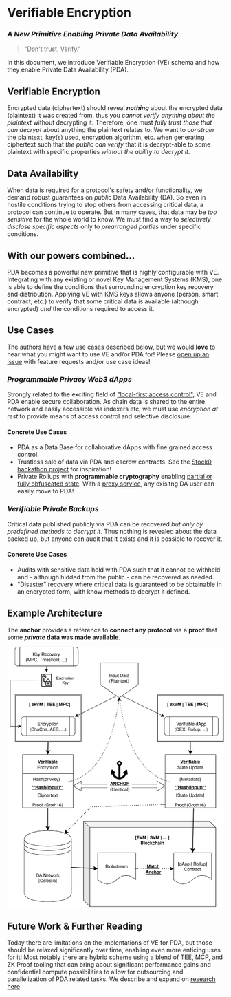 # Verifiable Encryption

### _A New Primitive Enabling Private Data Availability_

> "Don't trust. Verify."

In this document, we introduce Verifiable Encryption (VE) schema and how they enable Private Data Availability (PDA).

## Verifiable Encryption

Encrypted data (ciphertext) should reveal **_nothing_** about the encrypted data (plaintext) it was created from, thus you _cannot verify anything about the plaintext_ without decrypting it.
Therefore, one must _fully trust those that can decrypt_ about anything the plaintext relates to.
We want to _constrain_ the plaintext, key(s) used, encryption algorithm, etc. when generating ciphertext such that _the public can verify_ that it is decrypt-able to some plaintext with specific properties _without the ability to decrypt it_.

## Data Availability

When data is required for a protocol's safety and/or functionality, we demand robust guarantees on _public_ Data Availability (DA).
So even in hostile conditions trying to stop others from accessing critical data, a protocol can continue to operate.
But in many cases, that data may be _too sensitive_ for the whole world to know.
We must find a way to _selectively disclose specific aspects_ only to _prearranged parties_ under specific conditions.

## With our powers combined...

PDA becomes a powerful new primitive that is highly configurable with VE.
Integrating with any existing or novel Key Management Systems (KMS), one is able to define the conditions that surrounding encryption key recovery and distribution.
Applying VE with KMS keys allows anyone (person, smart contract, etc.) to verify that some critical data is available (although encrypted) _and_ the conditions required to access it.

## Use Cases

The authors have a few use cases described below, but we would **love** to hear what you might want to use VE and/or PDA for!
Please [open up an issue](https://github.com/celestiaorg/pda-proxy/issues) with feature requests and/or use case ideas!

### _Programmable Privacy Web3 dApps_

Strongly related to the exciting field of ["local-first access control"](https://www.inkandswitch.com/keyhive/notebook/), VE and PDA enable secure collaboration.
As chain data is shared to the entire network and easily accessible via indexers etc, we must use _encryption at rest_ to provide means of access control and selective disclosure.

#### Concrete Use Cases

- PDA as a Data Base for collaborative dApps with fine grained access control.
- Trustless sale of data via PDA and escrow contracts.
  See the [Stock0 hackathon project](https://dorahacks.io/buidl/14098) for inspiration!
- Private Rollups with **programmable cryptography** enabling [partial or fully obfuscated state](https://0xparc.org/blog/programmable-cryptography-1).
  With a [proxy service](../README.md), any exisitng DA user can easily move to PDA!

### _Verifiable Private Backups_

Critical data published publicly via PDA can be recovered _but only by predefined methods to decrypt it_.
Thus nothing is revealed about the data backed up, but anyone can audit that it exists and it is possible to recover it.

#### Concrete Use Cases

- Audits with sensitive data held with PDA such that it cannot be withheld and - although hidded from the public - can be recovered as needed.
- "Disaster" recovery where critical data is guaranteed to be obtainable in an encrypted form, with know methods to decrypt it defined.

## Example Architecture

The **anchor** provides a reference to **connect any protocol** via a **proof** that some **_private_ data was made available**.

![Verifiable Encryption Diagram](./assets/verifiable-encryption.drawio.svg)

## Future Work & Further Reading

Today there are limitations on the implentations of VE for PDA, but those should be relaxed significantly over time, enabling even more enticing uses for it!
Most notably there are hybrid scheme using a blend of TEE, MCP, and ZK Proof tooling that can bring about significant performance gains and confidential compute possibilities to allow for outsourcing and parallelization of PDA related tasks. 
We describe and expand on [research here](https://docs.google.com/document/d/1XZyuOxdMm5INcHwQZOZ8ALRk_YkvicNwQHSfOVs8hoM/)
